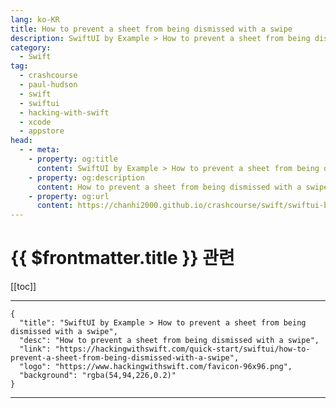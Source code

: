 ```yaml
---
lang: ko-KR
title: How to prevent a sheet from being dismissed with a swipe
description: SwiftUI by Example > How to prevent a sheet from being dismissed with a swipe
category:
  - Swift
tag: 
  - crashcourse
  - paul-hudson
  - swift
  - swiftui
  - hacking-with-swift
  - xcode
  - appstore
head:
  - - meta:
    - property: og:title
      content: SwiftUI by Example > How to prevent a sheet from being dismissed with a swipe
    - property: og:description
      content: How to prevent a sheet from being dismissed with a swipe
    - property: og:url
      content: https://chanhi2000.github.io/crashcourse/swift/swiftui-by-example/15-presenting-views/how-to-prevent-a-sheet-from-being-dismissed-with-a-swipe.html
---
```


# {{ $frontmatter.title }} 관련

[[toc]]

---

```component VPCard
{
  "title": "SwiftUI by Example > How to prevent a sheet from being dismissed with a swipe",
  "desc": "How to prevent a sheet from being dismissed with a swipe",
  "link": "https://hackingwithswift.com/quick-start/swiftui/how-to-prevent-a-sheet-from-being-dismissed-with-a-swipe",
  "logo": "https://www.hackingwithswift.com/favicon-96x96.png",
  "background": "rgba(54,94,226,0.2)"
}
```

---

<TagLinks />